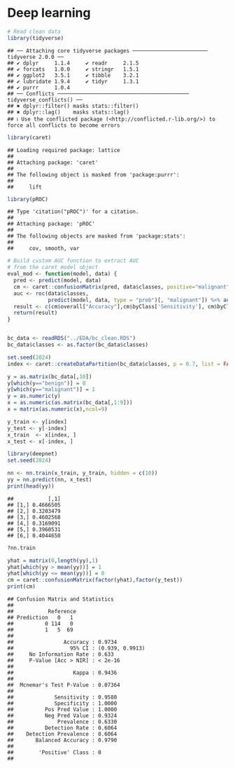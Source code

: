 Deep learning
================

``` r
# Read clean data
library(tidyverse)
```

    ## ── Attaching core tidyverse packages ──────────────────────── tidyverse 2.0.0 ──
    ## ✔ dplyr     1.1.4     ✔ readr     2.1.5
    ## ✔ forcats   1.0.0     ✔ stringr   1.5.1
    ## ✔ ggplot2   3.5.1     ✔ tibble    3.2.1
    ## ✔ lubridate 1.9.4     ✔ tidyr     1.3.1
    ## ✔ purrr     1.0.4     
    ## ── Conflicts ────────────────────────────────────────── tidyverse_conflicts() ──
    ## ✖ dplyr::filter() masks stats::filter()
    ## ✖ dplyr::lag()    masks stats::lag()
    ## ℹ Use the conflicted package (<http://conflicted.r-lib.org/>) to force all conflicts to become errors

``` r
library(caret)
```

    ## Loading required package: lattice
    ## 
    ## Attaching package: 'caret'
    ## 
    ## The following object is masked from 'package:purrr':
    ## 
    ##     lift

``` r
library(pROC)
```

    ## Type 'citation("pROC")' for a citation.
    ## 
    ## Attaching package: 'pROC'
    ## 
    ## The following objects are masked from 'package:stats':
    ## 
    ##     cov, smooth, var

``` r
# Build custom AUC function to extract AUC
# from the caret model object
eval_mod <- function(model, data) {
  pred <- predict(model, data)
  cm <- caret::confusionMatrix(pred, data$classes, positive="malignant")
  auc <- roc(data$classes,
             predict(model, data, type = "prob")[, "malignant"]) %>% auc()
  result <- c(cm$overall["Accuracy"],cm$byClass['Sensitivity'], cm$byClass['Specificity'], cm$byClass['F1'],AUC=auc)
  return(result)
}


bc_data <- readRDS("../EDA/bc_clean.RDS")
bc_data$classes <- as.factor(bc_data$classes)

set.seed(2024)
index <- caret::createDataPartition(bc_data$classes, p = 0.7, list = FALSE)
```

``` r
y = as.matrix(bc_data[,10])
y[which(y=="benign")] = 0
y[which(y=="malignant")] = 1
y = as.numeric(y)
x = as.numeric(as.matrix(bc_data[,1:9]))
x = matrix(as.numeric(x),ncol=9)

y_train <- y[index]
y_test <- y[-index]
x_train  <- x[index, ]
x_test <- x[-index, ]
```

``` r
library(deepnet)
set.seed(2024)

nn <- nn.train(x_train, y_train, hidden = c(10))
yy = nn.predict(nn, x_test)
print(head(yy))
```

    ##           [,1]
    ## [1,] 0.4666505
    ## [2,] 0.3203479
    ## [3,] 0.4602568
    ## [4,] 0.3169091
    ## [5,] 0.3960531
    ## [6,] 0.4044650

``` r
?nn.train
```

``` r
yhat = matrix(0,length(yy),1)
yhat[which(yy > mean(yy))] = 1
yhat[which(yy <= mean(yy))] = 0
cm = caret::confusionMatrix(factor(yhat),factor(y_test))
print(cm)
```

    ## Confusion Matrix and Statistics
    ## 
    ##           Reference
    ## Prediction   0   1
    ##          0 114   0
    ##          1   5  69
    ##                                          
    ##                Accuracy : 0.9734         
    ##                  95% CI : (0.939, 0.9913)
    ##     No Information Rate : 0.633          
    ##     P-Value [Acc > NIR] : < 2e-16        
    ##                                          
    ##                   Kappa : 0.9436         
    ##                                          
    ##  Mcnemar's Test P-Value : 0.07364        
    ##                                          
    ##             Sensitivity : 0.9580         
    ##             Specificity : 1.0000         
    ##          Pos Pred Value : 1.0000         
    ##          Neg Pred Value : 0.9324         
    ##              Prevalence : 0.6330         
    ##          Detection Rate : 0.6064         
    ##    Detection Prevalence : 0.6064         
    ##       Balanced Accuracy : 0.9790         
    ##                                          
    ##        'Positive' Class : 0              
    ## 
